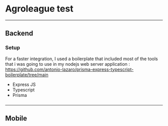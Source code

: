 # Agroleague test

---

## Backend 

### Setup
For a faster integration, I used a boilerplate that included most of the tools that i was going to use in my nodejs web server application :
https://github.com/antonio-lazaro/prisma-express-typescript-boilerplate/tree/main

- Express JS
- Typescript
- Prisma

### 

---

## Mobile